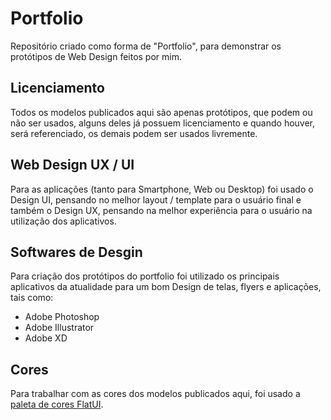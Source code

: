 # Portfolio
Repositório criado como forma de "Portfolio", para demonstrar os protótipos de Web Design feitos por mim. 

## Licenciamento
Todos os modelos publicados aqui são apenas protótipos, que podem ou não ser usados, alguns deles já possuem licenciamento e quando houver, será referenciado, os demais podem ser usados livremente. 

## Web Design UX / UI
Para as aplicações (tanto para Smartphone, Web ou Desktop) foi usado o Design UI, pensando no melhor layout / template para o usuário final e também o Design UX, pensando na melhor experiência para o usuário na utilização dos aplicativos.

## Softwares de Desgin
Para criação dos protótipos do portfolio foi utilizado os principais aplicativos da atualidade para um bom Design de telas, flyers e aplicações, tais como:

* Adobe Photoshop
* Adobe Illustrator
* Adobe XD

## Cores
Para trabalhar com as cores dos modelos publicados aqui, foi usado a [paleta de cores FlatUI](https://flatuicolors.com).
